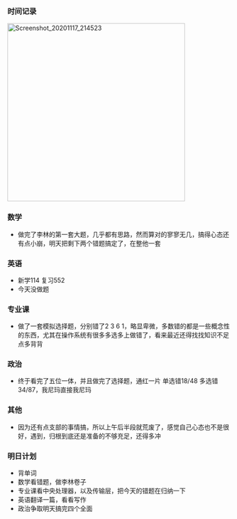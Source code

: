 ### 时间记录

<img src="https://raw.githubusercontent.com/Kong-PR/Typora-picture/master/img/Screenshot_20201117_214523.jpg" alt="Screenshot_20201117_214523" width=400 />

### 数学

- 做完了李林的第一套大题，几乎都有思路，然而算对的寥寥无几，搞得心态还有点小崩，明天把剩下两个错题搞定了，在整他一套

### 英语

- 新学114  复习552 
- 今天没做题

### 专业课

- 做了一套模拟选择题，分别错了2 3 6 1，略显卑微，多数错的都是一些概念性的东西，尤其在操作系统有很多多选多上做错了，看来最近还得找找知识不足点多背背

### 政治

- 终于看完了五位一体，并且做完了选择题，通红一片 单选错18/48 多选错34/87，我尼玛直接我尼玛

### 其他

- 因为还有点支部的事情搞，所以上午后半段就荒废了，感觉自己心态也不是很好，遇到，归根到底还是准备的不够充足，还得多冲

### 明日计划

- 背单词
- 数学看错题，做李林卷子
- 专业课看中央处理器，以及传输层，把今天的错题在归纳一下
- 英语翻译一篇，看看写作
- 政治争取明天搞完四个全面
